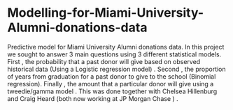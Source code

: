 # Modelling-for-Miami-University-Alumni-donations-data
Predictive model for Miami University Alumni donations data. In this project we sought to answer 3 main questions using 3 different statistical models. First , the probability that a past donor will give based on observed historical data (Using a Logistic regression model) . Second , the proportion of  years from graduation for a past donor to give to the school (Binomial regression). Finally , the amount  that a particular donor will give using a tweedie/gamma model . This was done together with Chelsea Hillenburg and Craig Heard (both now working at JP Morgan Chase ) .

